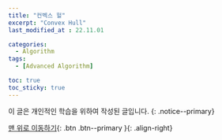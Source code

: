 ```yaml
---
title: "컨벡스 헐"
excerpt: "Convex Hull"
last_modified_at : 22.11.01

categories:
  - Algorithm
tags:
  - [Advanced Algorithm]

toc: true
toc_sticky: true
---
```

이 글은 개인적인 학습을 위하여 작성된 글입니다.
{: .notice--primary}  


[맨 위로 이동하기](#){: .btn .btn--primary }{: .align-right}